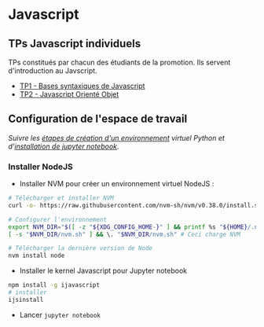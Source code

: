 # Javascript

## TPs Javascript individuels

TPs constitués par chacun des étudiants de la promotion. Ils servent d'introduction au Javscript.

- [TP1 - Bases syntaxiques de Javascript](js/TP1.ipynb)
- [TP2 - Javascript Orienté Objet](js/TP2.ipynb)

## Configuration de l'espace de travail

*Suivre les [étapes de création d'un environnement](./intro_python.html#creer-un-environnement-virtuel) virtuel Python et d'[installation de jupyter notebook](./intro_python.html#installer-et-lancer-jupyter).*

 ### Installer NodeJS

- Installer NVM pour créer un environnement virtuel NodeJS :
```bash
# Télécharger et installer NVM
curl -o- https://raw.githubusercontent.com/nvm-sh/nvm/v0.38.0/install.sh | bash

# Configurer l'environnement
export NVM_DIR="$([ -z "${XDG_CONFIG_HOME-}" ] && printf %s "${HOME}/.nvm" || printf %s "${XDG_CONFIG_HOME}/nvm")"
[ -s "$NVM_DIR/nvm.sh" ] && \. "$NVM_DIR/nvm.sh" # Ceci charge NVM

# Télécharger la dernière version de Node
nvm install node
```

- Installer le kernel Javascript pour Jupyter notebook
```bash
npm install -g ijavascript
# installer
ijsinstall
```
- Lancer ``jupyter notebook``
